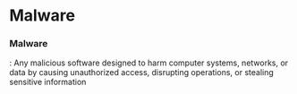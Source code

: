 # Malware

### Malware
 : Any malicious software designed to harm computer systems, networks, or data by causing unauthorized access, disrupting operations, or stealing sensitive information